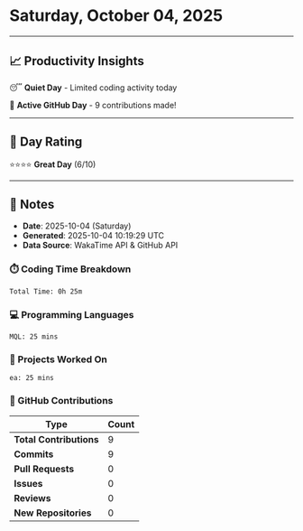 # Saturday, October 04, 2025

---

## 📈 Productivity Insights

😴 **Quiet Day** - Limited coding activity today

🚀 **Active GitHub Day** - 9 contributions made!

---

## 🎯 Day Rating

⭐⭐⭐⭐ **Great Day** (6/10)

---

## 📝 Notes

- **Date**: 2025-10-04 (Saturday)
- **Generated**: 2025-10-04 10:19:29 UTC
- **Data Source**: WakaTime API & GitHub API


### ⏱️ Coding Time Breakdown

```
Total Time: 0h 25m
```

### 💻 Programming Languages

```
MQL: 25 mins
```

### 📂 Projects Worked On

```
ea: 25 mins

```


### 🐙 GitHub Contributions

| Type | Count |
|------|-------|
| **Total Contributions** | 9 |
| **Commits** | 9 |
| **Pull Requests** | 0 |
| **Issues** | 0 |
| **Reviews** | 0 |
| **New Repositories** | 0 |

